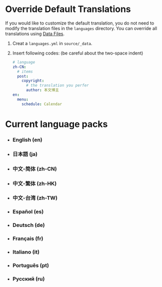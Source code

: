 # Override Default Translations

If you would like to customize the default translation, you do not need to modify the translation files in the `languages` directory. You can override all translations using [Data Files](https://hexo.io/docs/data-files).

1. Creat a `languages.yml` in `source/_data`.
2. Insert following codes: (be careful about the two-space indent)

    ```yml
    # language
    zh-CN:
      # items
      post:
        copyright:
          # the translation you perfer
          author: 本文博主
    en:
      menu:
        schedule: Calendar
    ```

# Current language packs

- ### English (en)
- ### 日本語 (ja)
- ### 中文-简体 (zh-CN)
- ### 中文-繁体 (zh-HK)
- ### 中文-台湾 (zh-TW)
- ### Español (es)
- ### Deutsch (de)
- ### Français (fr)
- ### Italiano (it)
- ### Português (pt)
- ### Русский (ru)